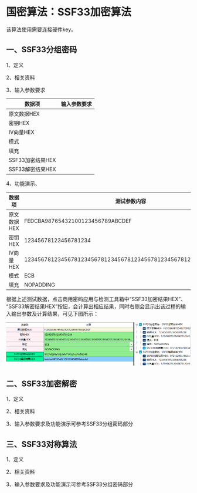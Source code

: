 # 国密算法：SSF33加密算法

  该算法使用需要连接硬件key。

## 一、SSF33分组密码

1、定义

2、相关资料

3、输入参数要求

| 数据项           | 输入参数要求 |
| ---------------- | ------------ |
| 原文数据HEX      |              |
| 密钥HEX          |              |
| IV向量HEX        |              |
| 模式             |              |
| 填充             |              |
| SSF33加密结果HEX |              |
| SSF33解密结果HEX |              |



4、功能演示、

| 数据项      | 测试参数内容                                                 |
| ----------- | ------------------------------------------------------------ |
| 原文数据HEX | FEDCBA98765432100123456789ABCDEF                             |
| 密钥HEX     | 12345678123456781234                                         |
| IV向量HEX   | 1234567812345678123456781234567812345678123456781234567812345678 |
| 模式        | ECB                                                          |
| 填充        | NOPADDING                                                    |

根据上述测试数据，点击商用密码应用与检测工具箱中“SSF33加密结果HEX”、 “SSF33解密结果HEX”按钮，会计算出相应结果，同时右侧会显示出该过程的输入输出参数及计算结果，可见下图所示：

![image-20220422112218321](../image/image-20220422112218321.png)

## 二、SSF33加密解密

1、定义

2、相关资料

3、输入参数要求及功能演示可参考SSF33分组密码部分



## 三、SSF33对称算法

1、定义

2、相关资料

3、输入参数要求及功能演示可参考SSF33分组密码部分

